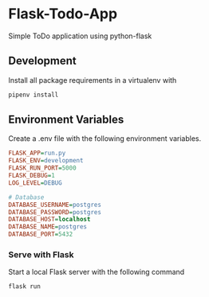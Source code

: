 # Flask-Todo-App

Simple ToDo application using python-flask

## Development
Install all package requirements in a virtualenv with

```bash
pipenv install
```

## Environment Variables

Create a .env file with the following environment variables.

```ini
FLASK_APP=run.py
FLASK_ENV=development
FLASK_RUN_PORT=5000
FLASK_DEBUG=1
LOG_LEVEL=DEBUG

# Database
DATABASE_USERNAME=postgres
DATABASE_PASSWORD=postgres
DATABASE_HOST=localhost
DATABASE_NAME=postgres
DATABASE_PORT=5432

```

### Serve with Flask

Start a local Flask server with the following command

```bash
flask run
```

